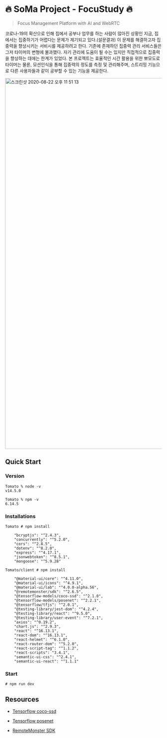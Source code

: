 # 🔥 SoMa Project - FocuStudy 🔥

> Focus Management Platform with AI and WebRTC 

코로나-19의 확산으로 인해 집에서 공부나 업무를 하는 사람이 많아진 상황인 지금, 집에서는 집중하기가 어렵다는 문제가 제기되고 있다.(설문결과) 이 문제를 해결하고자 집중력을 향상시키는 서비시를 제공하려고 한다. 기존에 존재하던 집중력 관리 서비스들은 그저 타이머의 변형에 불과했다. 자기 관리에 도움이 될 수는 있지만 직접적으로 집중력을 향상하는 데에는 한계가 있었다. 본 프로젝트는 효율적인 시간 활용을 위한 뽀모도로 타이머는 물론, 모션인식을 통해 집중력의 정도를 측정 및 관리해주며, 스트리밍 기능으로 다른 사용자들과 같이 공부할 수 있는 기능을 제공한다.



<img width="1194" alt="스크린샷 2020-08-22 오후 11 51 13" src="https://user-images.githubusercontent.com/46708207/90958968-70812b80-e4d2-11ea-8294-0fddd1c3e1ba.png">


## Quick Start

### Version
```
Tomato % node -v                   
v14.5.0

Tomato % npm -v
6.14.5
```

### Installations

```
Tomato # npm install

    "bcryptjs": "^2.4.3",
    "concurrently": "^5.2.0",
    "cors": "^2.8.5",
    "dotenv": "^8.2.0",
    "express": "^4.17.1",
    "jsonwebtoken": "^8.5.1",
    "mongoose": "^5.9.28"

Tomato/client # npm install

    "@material-ui/core": "^4.11.0",
    "@material-ui/icons": "^4.9.1",
    "@material-ui/lab": "^4.0.0-alpha.56",
    "@remotemonster/sdk": "^2.6.5",
    "@tensorflow-models/coco-ssd": "^2.1.0",
    "@tensorflow-models/posenet": "^2.2.1",
    "@tensorflow/tfjs": "^2.0.1",
    "@testing-library/jest-dom": "^4.2.4",
    "@testing-library/react": "^9.5.0",
    "@testing-library/user-event": "^7.2.1",
    "axios": "^0.19.2",
    "chart.js": "^2.9.3",
    "react": "^16.13.1",
    "react-dom": "^16.13.1",
    "react-helmet": "^6.1.0",
    "react-router-dom": "^5.2.0",
    "react-script-tag": "^1.1.2",
    "react-scripts": "3.4.1",
    "semantic-ui-css": "^2.4.1",
    "semantic-ui-react": "^1.1.1"
```

### Start
```
# npm run dev
```

## Resources

* [Tensorflow coco-ssd](https://github.com/tensorflow/tfjs-models/tree/master/coco-ssd)

* [Tensorflow posenet](https://github.com/tensorflow/tfjs-models/tree/master/posenet)
* [RemoteMonster SDK](https://remotemonster.com/)